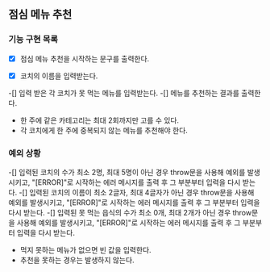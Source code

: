## 점심 메뉴 추천

### 기능 구현 목록

-[x] 점심 메뉴 추천을 시작하는 문구를 출력한다.

-[x] 코치의 이름을 입력받는다.

-[] 입력 받은 각 코치가 못 먹는 메뉴를 입력받는다.
-[] 메뉴를 추천하는 결과를 출력한다.

- 한 주에 같은 카테고리는 최대 2회까지만 고를 수 있다.
- 각 코치에게 한 주에 중복되지 않는 메뉴를 추천해야 한다.

### 예외 상황

-[] 입력된 코치의 수가 최소 2명, 최대 5명이 아닌 경우 throw문을 사용해 예외를 발생시키고, "[ERROR]"로 시작하는 에러 메시지를 출력 후 그 부분부터 입력을 다시 받는다.
-[] 입력된 코치의 이름이 최소 2글자, 최대 4글자가 아닌 경우 throw문을 사용해 예외를 발생시키고, "[ERROR]"로 시작하는 에러 메시지를 출력 후 그 부분부터 입력을 다시 받는다.
-[] 입력된 못 먹는 읍식의 수가 최소 0개, 최대 2개가 아닌 경우 throw문을 사용해 예외를 발생시키고, "[ERROR]"로 시작하는 에러 메시지를 출력 후 그 부분부터 입력을 다시 받는다.

- 먹지 못하는 메뉴가 없으면 빈 값을 입력한다.
- 추천을 못하는 경우는 발생하지 않는다.
